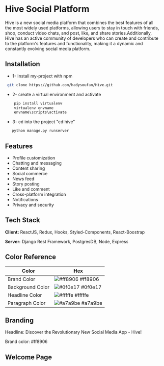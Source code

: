 
# Hive Social Platform

Hive is a new social media platform that combines the best features of all the most widely used platforms, allowing users to stay in touch with friends, shop, conduct video chats, and post, like, and share stories.Additionally, Hive has an active community of developers who can create and contribute to the platform's features and functionality, making it a dynamic and constantly evolving social media platform.



## Installation

- 1- Install my-project with npm

```bash
 git clone https://github.com/hadysoufan/Hive.git
```
- 2- create a virtual environment and activate
```bash
    pip install virtualenv
    virtualenv envname
    envname\scripts\activate
```

- 3- cd into the project "cd hive"

 ```bash
    python manage.py runserver
```


    
## Features

- Profile customization
- Chatting and messaging
- Content sharing
- Social commerce
- News feed
- Story posting
- Like and comment
- Cross-platform integration
- Notifications
- Privacy and security


## Tech Stack

**Client:** ReactJS, Redux, Hooks, Styled-Components, React-Boostrap

**Server:** Django Rest Framework, PostgresDB, Node, Express
## Color Reference

| Color            | Hex                                                              |
| ---------------- | ---------------------------------------------------------------- |
| Brand Color      | ![#ff8906](https://via.placeholder.com/10/ff8906?text=+) #ff8906 |
| Background Color | ![#0f0e17](https://via.placeholder.com/10/0f0e17?text=+) #0f0e17 |
| Headline Color   | ![#fffffe](https://via.placeholder.com/10/fffffe?text=+) #fffffe |
| Paragraph Color  | ![#a7a9be](https://via.placeholder.com/10/a7a9be?text=+) #a7a9be |

## Branding

Headline: Discover the Revolutionary New Social Media App - Hive!

Brand color: #ff8906


## Welcome Page


